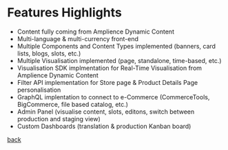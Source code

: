 # Features Highlights

- Content fully coming from Amplience Dynamic Content
- Multi-language & multi-currency front-end
- Multiple Components and Content Types implemented (banners, card lists, blogs, slots, etc.)
- Multiple Visualisation implemented (page, standalone, time-based, etc.)
- Visualisation SDK implmentation for Real-Time Visualisation from Amplience Dynamic Content
- Filter API implementation for Store page & Product Details Page personalisation
- GraphQL implentation to connect to e-Commerce (CommerceTools, BigCommerce, file based catalog, etc.)
- Admin Panel (visualise content, slots, editons, switch between production and staging view)
- Custom Dashboards (translation & production Kanban board)

[back](../README.md)